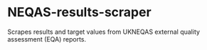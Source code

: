# NEQAS-results-scraper
Scrapes results and target values from UKNEQAS external quality assessment (EQA) reports.

